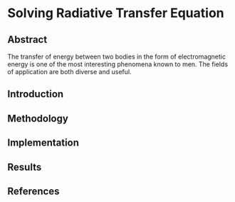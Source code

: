 Solving Radiative Transfer Equation
===================================

## Abstract

The transfer of energy between two bodies in the form of electromagnetic energy is one of the most interesting phenomena known to men. The fields of application are both diverse and useful.

## Introduction

## Methodology

## Implementation

## Results

## References